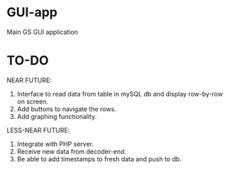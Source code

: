 # GUI-app
Main GS GUI application

# TO-DO
NEAR FUTURE:
1. Interface to read data from table in mySQL db and display row-by-row on screen.
2. Add buttons to navigate the rows.
3. Add graphing functionality.

LESS-NEAR FUTURE:
1. Integrate with PHP server.
2. Receive new data from decoder-end.
3. Be able to add timestamps to fresh data and push to db.
